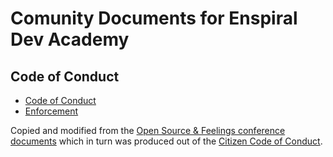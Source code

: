 # Comunity Documents for Enspiral Dev Academy

## Code of Conduct
- [Code of Conduct](code-of-conduct.md)
- [Enforcement](enforcement.md)

Copied and modified from the [Open Source & Feelings conference documents](https://github.com/OSFeels/language/blob/master/code-of-conduct/code-of-conduct.md) which in turn was produced out of the [Citizen Code of Conduct](http://citizencodeofconduct.org/).
